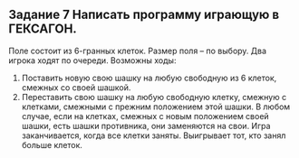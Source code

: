 ## Задание 7 Написать программу играющую в ГЕКСАГОН.
Поле состоит из 6-гранных клеток. Размер поля – по выбору.
Два игрока ходят по очереди. Возможны ходы:
1) Поставить новую свою шашку на любую свободную из 6 клеток, смежных со своей
шашкой.
2) Переставить свою шашку на любую свободную клетку, смежную с клетками, смежными
с прежним положением этой шашки.
В любом случае, если на клетках, смежных с новым положением своей шашки, есть
шашки противника, они заменяются на свои.
Игра заканчивается, когда все клетки заняты. Выигрывает тот, кто занял больше клеток.
